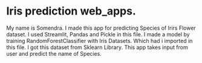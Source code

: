 # Iris prediction web_apps.
My name is Somendra. I made this app for predicting Species of Irirs Flower dataset. 
I used Streamlit, Pandas and Pickle in this file.
I made a model by training RandomForestClassifier with Iris Datasets. Which had i imported in this file.
I got this dataset from Sklearn Library.
This app takes input from user and predict the name of Species.
